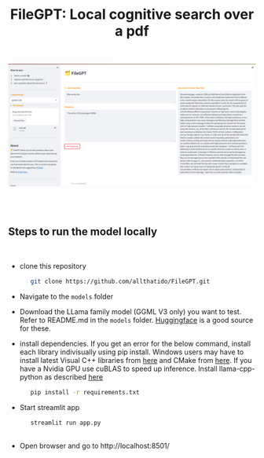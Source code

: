 <h1 align="center"> FileGPT: Local cognitive search over a pdf </h1>
</br>
<p align="center"><img src="media/FileGPT.png"></p>
</br>
</br>

## Steps to run the model locally
</br>
 
 - clone this repository
   ```bash
      git clone https://github.com/allthatido/FileGPT.git

 - Navigate to the `models` folder

 - Download the LLama family model (GGML V3 only) you want to test. Refer to README.md in the `models` folder. [Huggingface](https://huggingface.co/models?sort=downloads&search=GGML) is a good source for these.

 - install dependencies. If you get an error for the below command, install each library indivisually using pip install. Windows users may have to install latest Visual C++ libraries from [here](https://learn.microsoft.com/en-us/cpp/windows/latest-supported-vc-redist?view=msvc-170) and CMake from [here](https://cmake.org/download/). If you have a Nvidia GPU use cuBLAS to speed up inference. Install llama-cpp-python as described [here](https://github.com/abetlen/llama-cpp-python#installation-with-openblas--cublas--clblast)
   ```bash
      pip install -r requirements.txt
   
 - Start streamlit app
   ```bash
      streamlit run app.py
 
 - Open browser and go to http://localhost:8501/
